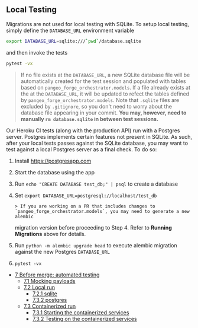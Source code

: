 ## Local Testing

Migrations are not used for local testing with SQLite. To setup local testing, simply define the `DATABASE_URL` environment variable

```bash
export DATABASE_URL=sqlite:///`pwd`/database.sqlite
```

and then invoke the tests

```bash
pytest -vx
```

> If no file exists at the `DATABASE_URL`, a new SQLite database file will be automatically created for the test session and populated
> with tables based on `pangeo_forge_orchestrator.models`. If a file already exists at the at the `DATABASE_URL`, it will be updated
> to refect the tables defined by `pangeo_forge_orchestrator.models`. Note that `.sqlite` files are excluded by `.gitignore`, so you don't
> need to worry about the database file appearing in your commit. **You may, however, need to manually `rm database.sqlite` in between test
> sessions.**

Our Heroku CI tests (along with the production API) run with a Postgres server. Postgres implements certain features not present in SQLite.
As such, after your local tests passes against the SQLite database, you may want to test against a local Postgres server as a final check.
To do so:

1.  Install https://postgresapp.com
2.  Start the database using the app
3.  Run `echo "CREATE DATABASE test_db;" | psql` to create a database
4.  Set `export DATABASE_URL=postgresql://localhost/test_db`

        > If you are working on a PR that includes changes to `pangeo_forge_orchestrator.models`, you may need to generate a new alembic

    migration version before proceeding to Step 4. Refer to **Running Migrations** above for details.

5.  Run `python -m alembic upgrade head` to execute alembic migration against the new Postgres `DATABASE_URL`
6.  `pytest -vx`

- [7 Before merge: automated testing]()
  - [7.1 Mocking payloads]()
  - [7.2 Local run]()
    - [7.2.1 sqlite]()
    - [7.3.2 postgres]()
  - [7.3 Containerized run]()
    - [7.3.1 Starting the containerized services]()
    - [7.3.2 Testing on the containerized services]()
